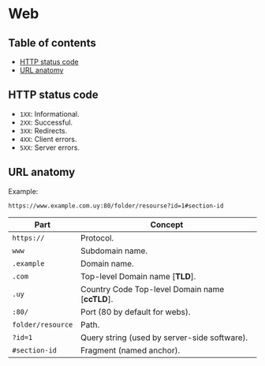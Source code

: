 # Web

## Table of contents

* [HTTP status code](web.md#http-status-code)
* [URL anatomy](web.md#url-anatomy)

## HTTP status code

* `1XX`: Informational.
* `2XX`: Successful.
* `3XX`: Redirects.
* `4XX`: Client errors.
* `5XX`: Server errors.

## URL anatomy

Example:

```https
https://www.example.com.uy:80/folder/resourse?id=1#section-id
```

Part | Concept
--- | ---
`https://` | Protocol.
`www` | Subdomain name.
`.example` | Domain name.
`.com` | Top-level Domain name [**TLD**].
`.uy` | Country Code Top-level Domain name [**ccTLD**].
`:80/` | Port (80 by default for webs).
`folder/resource` | Path.
`?id=1` | Query string (used by server-side software).
`#section-id` | Fragment (named anchor).
